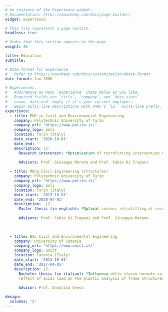 ```yaml
---
# An instance of the Experience widget.
# Documentation: https://wowchemy.com/docs/page-builder/
widget: experience

# This file represents a page section.
headless: true

# Order that this section appears on the page.
weight: 40

title: Education
subtitle:

# Date format for experience
#   Refer to https://wowchemy.com/docs/customization/#date-format
date_format: Jan 2006

# Experiences.
#   Add/remove as many `experience` items below as you like.
#   Required fields are `title`, `company`, and `date_start`.
#   Leave `date_end` empty if it's your current employer.
#   Begin multi-line descriptions with YAML's `|2-` multi-line prefix.
experience:
  - title: PhD in Civil and Environmental Engineering
    company: Polytechnic University of Turin
    company_url: 'https://www.polito.it/'
    company_logo: poli
    location: Turin (Italy)
    date_start: '2020-10-01'
    date_end: ''
    description: |2-
      Research intererest: *Optimization of retrofitting intervention of existing structures. Artificial intelligence applications for seismic engineering and collapse risks reduction.*

      Advisors: Prof. Giuseppe Marano and Prof. Fabio Di Trapani
        
  - title: MEng Civil Engineering (structures)
    company: Polytechnic University of Turin
    company_url: 'https://www.polito.it/'
    company_logo: poli
    location: Turin (Italy)
    date_start: '2017-10-01'
    date_end: '2020-07-01'
    description:  |2-
      Master thesis (in english): *Optimal seismic retrofitting of reinforced concrete buildings by steel-jacketing using a genetic algorithm-based framework*
      
      Advisors: Prof. Fabio Di Trapani and Prof. Giuseppe Marano

    
        
  - title: BSc Civil and Environmental Engineering
    company: University of Catania
    company_url: 'https://www.unict.it/'
    company_logo: unict
    location: Catania (Italy)
    date_start: '2013-10-01'
    date_end: '2017-04-05'
    description: |2-
      Bachelor thesis (in italian): *Influenza dello sforzo normale sul collasso plastico di strutture intelaiate
      (Effect of axial load on the plastic analysis of frame structures)*
      
      Advisor: Prof. Annalisa Greco

design:
  columns: '2'
---
```


